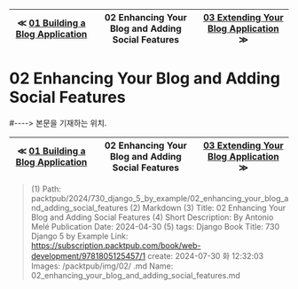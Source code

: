 
| ≪ [ 01 Building a Blog Application ](/packtpub/2024/730_django_5_by_example/01_building_a_blog_application) | 02 Enhancing Your Blog and Adding Social Features | [ 03 Extending Your Blog Application ](/packtpub/2024/730_django_5_by_example/03_extending_your_blog_application) ≫ |
|:----:|:----:|:----:|

# 02 Enhancing Your Blog and Adding Social Features
#----> 본문을 기재하는 위치.



| ≪ [ 01 Building a Blog Application ](/packtpub/2024/730_django_5_by_example/01_building_a_blog_application) | 02 Enhancing Your Blog and Adding Social Features | [ 03 Extending Your Blog Application ](/packtpub/2024/730_django_5_by_example/03_extending_your_blog_application) ≫ |
|:----:|:----:|:----:|

> (1) Path: packtpub/2024/730_django_5_by_example/02_enhancing_your_blog_and_adding_social_features
> (2) Markdown
> (3) Title: 02 Enhancing Your Blog and Adding Social Features
> (4) Short Description: By Antonio Melé Publication Date: 2024-04-30
> (5) tags: Django
> Book Title: 730 Django 5 by Example
> Link: https://subscription.packtpub.com/book/web-development/9781805125457/1
> create: 2024-07-30 화 12:32:03
> Images: /packtpub/img/02/
> .md Name: 02_enhancing_your_blog_and_adding_social_features.md

